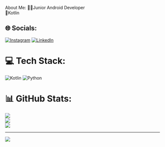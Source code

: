 About Me:
👨‍💻Junior Android Developer<br>🤝Kotlin


## 🌐 Socials:
[![Instagram](https://img.shields.io/badge/Instagram-%23E4405F.svg?logo=Instagram&logoColor=white)](https://instagram.com/https://www.instagram.com/ibrahimkayatepe/) [![LinkedIn](https://img.shields.io/badge/LinkedIn-%230077B5.svg?logo=linkedin&logoColor=white)](https://linkedin.com/in/https://www.linkedin.com/in/ibrahim-kayatepe-061609164/) 

# 💻 Tech Stack:
![Kotlin](https://img.shields.io/badge/kotlin-%230095D5.svg?style=for-the-badge&logo=kotlin&logoColor=white) ![Python](https://img.shields.io/badge/python-3670A0?style=for-the-badge&logo=python&logoColor=ffdd54)
# 📊 GitHub Stats:
![](https://github-readme-stats.vercel.app/api?username=ibo9966&theme=dark&hide_border=false&include_all_commits=false&count_private=false)<br/>
![](https://github-readme-streak-stats.herokuapp.com/?user=ibo9966&theme=dark&hide_border=false)<br/>
![](https://github-readme-stats.vercel.app/api/top-langs/?username=ibo9966&theme=dark&hide_border=false&include_all_commits=false&count_private=false&layout=compact)

---
[![](https://visitcount.itsvg.in/api?id=ibo9966&icon=0&color=0)](https://visitcount.itsvg.in)
